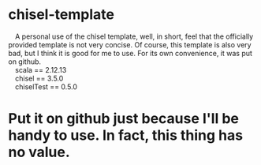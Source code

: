 # chisel-template
&ensp;&ensp;A personal use of the chisel template, well, in short, feel that the officially provided template is not very concise. Of course, this template is also very bad, but I think it is good for me to use. For its own convenience, it was put on github.  
&ensp;&ensp;scala == 2.12.13  
&ensp;&ensp;chisel == 3.5.0   
&ensp;&ensp;chiselTest == 0.5.0   
# Put it on github just because I'll be handy to use. In fact, this thing has no value.
